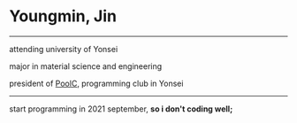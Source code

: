 # Youngmin, Jin
---

attending university of Yonsei

major in material science and engineering

president of [PoolC](https://poolc.org/), programming club in Yonsei

---
start programming in 2021 september, **so i don't coding well;**


<!---
jimmy0006/jimmy0006 is a ✨ special ✨ repository because its `README.md` (this file) appears on your GitHub profile.
You can click the Preview link to take a look at your changes.
--->
